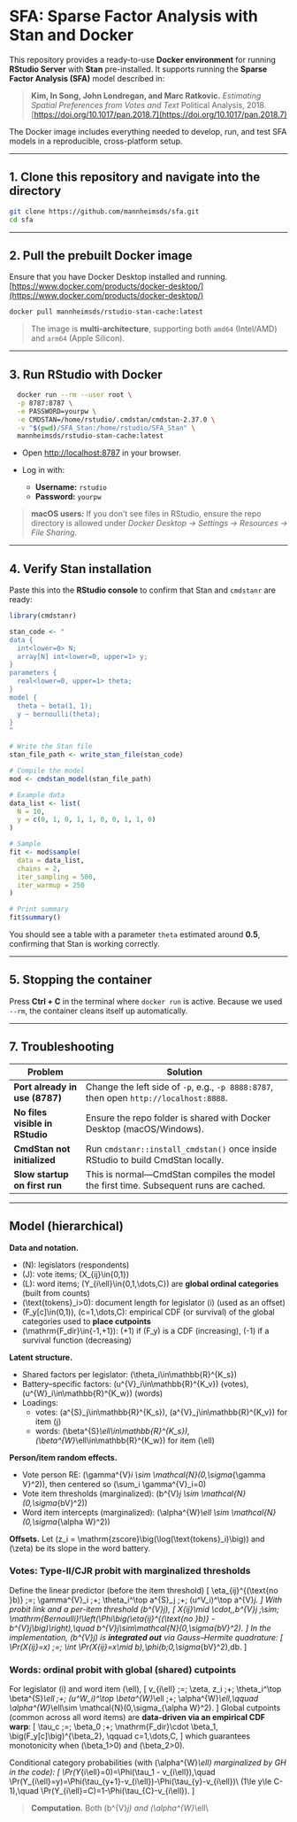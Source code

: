 # SFA: Sparse Factor Analysis with Stan and Docker

This repository provides a ready-to-use **Docker environment** for running **RStudio Server** with **Stan** pre-installed.
It supports running the **Sparse Factor Analysis (SFA)** model described in:

> **Kim, In Song, John Londregan, and Marc Ratkovic.**
> *Estimating Spatial Preferences from Votes and Text*
> Political Analysis, 2018. [https://doi.org/10.1017/pan.2018.7](https://doi.org/10.1017/pan.2018.7)

The Docker image includes everything needed to develop, run, and test SFA models in a reproducible, cross-platform setup.

---

## 1. Clone this repository and navigate into the directory

```bash
git clone https://github.com/mannheimsds/sfa.git
cd sfa
```


---

## 2. Pull the prebuilt Docker image

Ensure that you have Docker Desktop installed and running. [https://www.docker.com/products/docker-desktop/](https://www.docker.com/products/docker-desktop/)

```bash
docker pull mannheimsds/rstudio-stan-cache:latest
```

> The image is **multi-architecture**, supporting both `amd64` (Intel/AMD) and `arm64` (Apple Silicon).

---

## 3. Run RStudio with Docker

```bash
  docker run --rm --user root \
  -p 8787:8787 \
  -e PASSWORD=yourpw \
  -e CMDSTAN=/home/rstudio/.cmdstan/cmdstan-2.37.0 \
  -v "$(pwd)/SFA_Stan:/home/rstudio/SFA_Stan" \
  mannheimsds/rstudio-stan-cache:latest
```

* Open [http://localhost:8787](http://localhost:8787) in your browser.
* Log in with:

  * **Username:** `rstudio`
  * **Password:** `yourpw`

> **macOS users:** If you don’t see files in RStudio, ensure the repo directory is allowed under
> *Docker Desktop → Settings → Resources → File Sharing*.

---

## 4. Verify Stan installation

Paste this into the **RStudio console** to confirm that Stan and `cmdstanr` are ready:

```r
library(cmdstanr)

stan_code <- "
data {
  int<lower=0> N;
  array[N] int<lower=0, upper=1> y;
}
parameters {
  real<lower=0, upper=1> theta;
}
model {
  theta ~ beta(1, 1);
  y ~ bernoulli(theta);
}
"

# Write the Stan file
stan_file_path <- write_stan_file(stan_code)

# Compile the model
mod <- cmdstan_model(stan_file_path)

# Example data
data_list <- list(
  N = 10,
  y = c(0, 1, 0, 1, 1, 0, 0, 1, 1, 0)
)

# Sample
fit <- mod$sample(
  data = data_list,
  chains = 2,
  iter_sampling = 500,
  iter_warmup = 250
)

# Print summary
fit$summary()
```

You should see a table with a parameter `theta` estimated around **0.5**, confirming that Stan is working correctly.

---

## 5. Stopping the container

Press **Ctrl + C** in the terminal where `docker run` is active.
Because we used `--rm`, the container cleans itself up automatically.

---

## 7. Troubleshooting

| Problem                         | Solution                                                                               |
| ------------------------------- | -------------------------------------------------------------------------------------- |
| **Port already in use (8787)**  | Change the left side of `-p`, e.g., `-p 8888:8787`, then open `http://localhost:8888`. |
| **No files visible in RStudio** | Ensure the repo folder is shared with Docker Desktop (macOS/Windows).                  |
| **CmdStan not initialized**     | Run `cmdstanr::install_cmdstan()` once inside RStudio to build CmdStan locally.        |
| **Slow startup on first run**   | This is normal—CmdStan compiles the model the first time. Subsequent runs are cached.  |

---

## Model (hierarchical)

**Data and notation.**  
- \(N\): legislators (respondents)  
- \(J\): vote items; \(X_{ij}\in\{0,1\}\)  
- \(L\): word items; \(Y_{i\ell}\in\{0,1,\dots,C\}\) are **global ordinal categories** (built from counts)  
- \(\text{tokens}_i>0\): document length for legislator \(i\) (used as an offset)  
- \(F_y[c]\in(0,1)\), \(c=1,\dots,C\): empirical CDF (or survival) of the global categories used to **place cutpoints**  
- \(\mathrm{F\_dir}\in\{-1,+1\}\): \(+1\) if \(F_y\) is a CDF (increasing), \(-1\) if a survival function (decreasing)

**Latent structure.**  
- Shared factors per legislator: \(\theta_i\in\mathbb{R}^{K_s}\)  
- Battery–specific factors: \(u^{V}_i\in\mathbb{R}^{K_v}\) (votes), \(u^{W}_i\in\mathbb{R}^{K_w}\) (words)  
- Loadings:  
  - votes: \(a^{S}_j\in\mathbb{R}^{K_s}\), \(a^{V}_j\in\mathbb{R}^{K_v}\) for item \(j\)  
  - words: \(\beta^{S}_\ell\in\mathbb{R}^{K_s}\), \(\beta^{W}_\ell\in\mathbb{R}^{K_w}\) for item \(\ell\)

**Person/item random effects.**  
- Vote person RE: \(\gamma^{V}_i \sim \mathcal{N}(0,\sigma_{\gamma V}^2)\), then centered so \(\sum_i \gamma^{V}_i=0\)  
- Vote item thresholds (marginalized): \(b^{V}_j \sim \mathcal{N}(0,\sigma_{bV}^2)\)  
- Word item intercepts (marginalized): \(\alpha^{W}_\ell \sim \mathcal{N}(0,\sigma_{\alpha W}^2)\)

**Offsets.**  Let \(z_i = \mathrm{zscore}\big(\log(\text{tokens}_i)\big)\) and \(\zeta\) be its slope in the word battery.

### Votes: Type-II/CJR probit with marginalized thresholds
Define the linear predictor (before the item threshold)
\[
\eta_{ij}^{(\text{no }b)} \;=\; \gamma^{V}_i \;+\; \theta_i^\top a^{S}_j \;+\; (u^V_i)^\top a^{V}_j.
\]
With probit link and a per-item threshold \(b^{V}_j\),
\[
X_{ij}\mid \cdot,\,b^{V}_j \;\sim\; \mathrm{Bernoulli}\!\left(\Phi\big(\eta_{ij}^{(\text{no }b)} - b^{V}_j\big)\right),\quad
b^{V}_j\sim\mathcal{N}(0,\sigma_{bV}^2).
\]
In the implementation, \(b^{V}_j\) is **integrated out** via Gauss–Hermite quadrature:
\[
\Pr(X_{ij}=x) \;=\; \int \Pr(X_{ij}=x\mid b)\,\phi(b;0,\sigma_{bV}^2)\,db.
\]

### Words: ordinal probit with global (shared) cutpoints
For legislator \(i\) and word item \(\ell\),
\[
v_{i\ell} \;=\; \zeta\, z_i \;+\; \theta_i^\top \beta^{S}_\ell \;+\; (u^W_i)^\top \beta^{W}_\ell \;+\; \alpha^{W}_\ell,\qquad
\alpha^{W}_\ell\sim \mathcal{N}(0,\sigma_{\alpha W}^2).
\]
Global cutpoints (common across all word items) are **data-driven via an empirical CDF warp**:
\[
\tau_c \;=\; \beta_0 \;+\; \mathrm{F\_dir}\cdot \beta_1\, \big(F_y[c]\big)^{\beta_2},
\qquad c=1,\dots,C,
\]
which guarantees monotonicity when \(\beta_1>0\) and \(\beta_2>0\).

Conditional category probabilities (with \(\alpha^{W}_\ell\) marginalized by GH in the code):
\[
\Pr(Y_{i\ell}=0)=\Phi(\tau_1 - v_{i\ell}),\quad
\Pr(Y_{i\ell}=y)=\Phi(\tau_{y+1}-v_{i\ell})-\Phi(\tau_{y}-v_{i\ell})\ (1\le y\le C-1),\quad
\Pr(Y_{i\ell}=C)=1-\Phi(\tau_{C}-v_{i\ell}).
\]

> **Computation.** Both \(b^{V}_j\) and \(\alpha^{W}_\ell\
